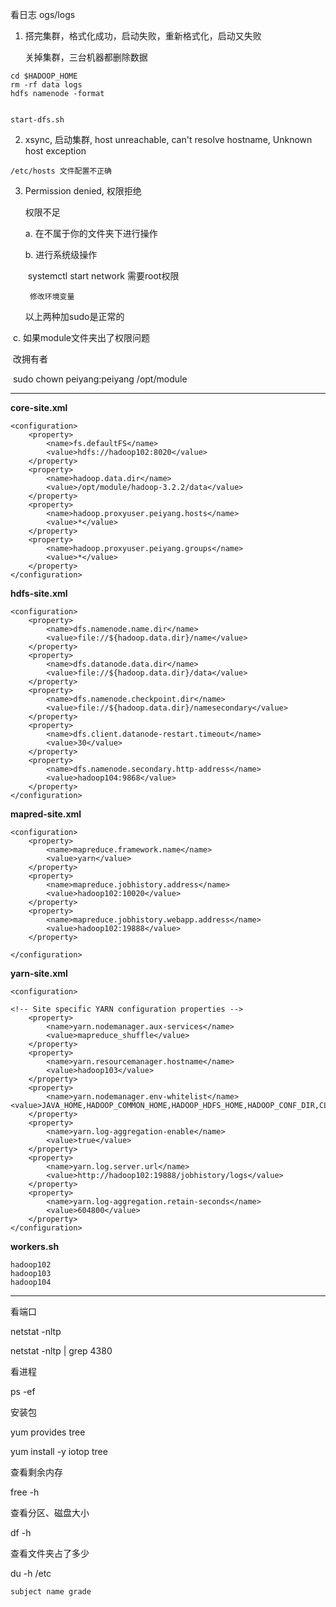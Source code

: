 看日志 ogs/logs 

1. 搭完集群，格式化成功，启动失败，重新格式化，启动又失败

   关掉集群，三台机器都删除数据

```
cd $HADOOP_HOME
rm -rf data logs
hdfs namenode -format


start-dfs.sh
```



2. xsync, 启动集群, host unreachable, can't resolve hostname, Unknown host exception

```
/etc/hosts 文件配置不正确
```



3. Permission denied, 权限拒绝

   权限不足

   a. 在不属于你的文件夹下进行操作

   b. 进行系统级操作

   ​	systemctl start network 需要root权限

    	修改环境变量

   以上两种加sudo是正常的 

​		c. 如果module文件夹出了权限问题

​		改拥有者

​		sudo chown peiyang:peiyang /opt/module

---------------

**core-site.xml**

```
<configuration>
    <property>
        <name>fs.defaultFS</name>
        <value>hdfs://hadoop102:8020</value>
    </property>
    <property>
        <name>hadoop.data.dir</name>
        <value>/opt/module/hadoop-3.2.2/data</value>
    </property>
    <property>
        <name>hadoop.proxyuser.peiyang.hosts</name>
        <value>*</value>
    </property>
    <property>
        <name>hadoop.proxyuser.peiyang.groups</name>
        <value>*</value>
    </property>
</configuration>
```



**hdfs-site.xml**

```
<configuration>
    <property>
        <name>dfs.namenode.name.dir</name>
        <value>file://${hadoop.data.dir}/name</value>
    </property>
    <property>
        <name>dfs.datanode.data.dir</name>
        <value>file://${hadoop.data.dir}/data</value>
    </property>
    <property>
        <name>dfs.namenode.checkpoint.dir</name>
        <value>file://${hadoop.data.dir}/namesecondary</value>
    </property>
    <property>
        <name>dfs.client.datanode-restart.timeout</name>
        <value>30</value>
    </property>
    <property>
        <name>dfs.namenode.secondary.http-address</name>
        <value>hadoop104:9868</value>
    </property>
</configuration>
```



**mapred-site.xml**

```
<configuration>
    <property>
        <name>mapreduce.framework.name</name>
        <value>yarn</value>
    </property>
    <property>
        <name>mapreduce.jobhistory.address</name>
        <value>hadoop102:10020</value>
    </property>
    <property>
        <name>mapreduce.jobhistory.webapp.address</name>
        <value>hadoop102:19888</value>
    </property>

</configuration>
```



**yarn-site.xml**

```
<configuration>

<!-- Site specific YARN configuration properties -->
    <property>
        <name>yarn.nodemanager.aux-services</name>
        <value>mapreduce_shuffle</value>
    </property>
    <property>
        <name>yarn.resourcemanager.hostname</name>
        <value>hadoop103</value>
    </property>
    <property>
        <name>yarn.nodemanager.env-whitelist</name>       <value>JAVA_HOME,HADOOP_COMMON_HOME,HADOOP_HDFS_HOME,HADOOP_CONF_DIR,CLASSPATH_PREPEND_DISTCACHE,HADOOP_YARN_HOME,HADOOP_MAPRED_HOME</value>
    </property>
    <property>
        <name>yarn.log-aggregation-enable</name>
        <value>true</value>
    </property>
    <property>
        <name>yarn.log.server.url</name>
        <value>http://hadoop102:19888/jobhistory/logs</value>
    </property>
    <property>
        <name>yarn.log-aggregation.retain-seconds</name>
        <value>604800</value>
    </property>
</configuration>
```



**workers.sh**

```
hadoop102
hadoop103
hadoop104
```



--------

看端口

netstat -nltp

netstat -nltp | grep 4380



看进程

ps -ef



安装包

yum provides tree

yum install -y iotop tree





查看剩余内存

free -h



查看分区、磁盘大小

df -h

查看文件夹占了多少

du -h /etc

```
subject name grade
```

